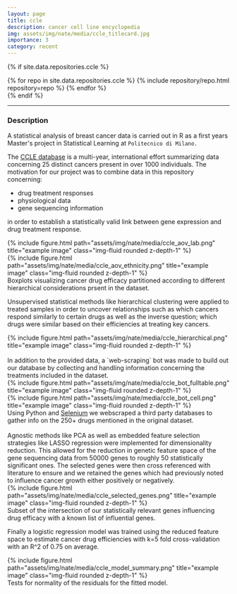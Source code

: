 ```yaml
---
layout: page
title: ccle 
description: cancer cell line encyclopedia
img: assets/img/nate/media/ccle_titlecard.jpg
importance: 3
category: recent
---
```

{% if site.data.repositories.ccle %}
<div class="repositories d-flex flex-wrap flex-md-row flex-column justify-content-between align-items-center">
  {% for repo in site.data.repositories.ccle %}
    {% include repository/repo.html repository=repo %}
  {% endfor %}
</div>
{% endif %}
<br>

***
### Description
A statistical analysis of breast cancer data is carried out in R as a first years Master's project in Statistical Learning at `Politecnico di Milano.`

The [CCLE database](https://sites.broadinstitute.org/ccle/) is a multi-year, international effort summarizing data concerning 25 distinct cancers present in over 1000 individuals. The motivation for our project was to combine data in this repository concerning:
* drug treatment responses 
* physiological data 
* gene sequencing information
  
in order to establish a statistically valid link between gene expression and drug treatment response.

<div class="row">
    <div class="col-sm mt-3 mt-md-0">
        {% include figure.html path="assets/img/nate/media/ccle_aov_lab.png" title="example image" class="img-fluid rounded z-depth-1" %}
    </div>
    <div class="col-sm mt-3 mt-md-0">
        {% include figure.html path="assets/img/nate/media/ccle_aov_ethnicity.png" title="example image" class="img-fluid rounded z-depth-1" %}
    </div>
</div>
<div class="caption">
    Boxplots visualizing cancer drug efficacy partitioned according to different hierarchical considerations prsent in the dataset. 
</div>

Unsupervised statistical methods like hierarchical clustering were applied to treated samples in order to uncover relationships such as which cancers respond similarly to certain drugs as well as the inverse question; which drugs were similar based on their efficiencies at treating key cancers. 

<div class="row justify-content-sm-center">
    <div class="col-sm mt-3 mt-md-0">
        {% include figure.html path="assets/img/nate/media/ccle_hierarchical.png" title="example image" class="img-fluid rounded z-depth-1" %}
    </div>
</div>
<br>
In addition to the provided data, a `web-scraping` bot was made to build out our database by collecting and handling information concerning the treatments included in the dataset.

<div class="row justify-content-sm-center">
    <div class="col-sm-8 mt-3 mt-md-0">
        {% include figure.html path="assets/img/nate/media/ccle_bot_fulltable.png" title="example image" class="img-fluid rounded z-depth-1" %}
    </div>
    <div class="col-sm-8 mt-3 mt-md-0">
        {% include figure.html path="assets/img/nate/media/ccle_bot_cell.png" title="example image" class="img-fluid rounded z-depth-1" %}
    </div>
</div>

<div class="caption">
    Using Python and <a href="https://selenium-python.readthedocs.io/" target="_blank">Selenium</a> we webscraped a third party databases to gather info on the 250+ drugs mentioned in the original dataset. 
</div>

<br>
Agnostic methods like PCA as well as embedded feature selection strategies like LASSO regression were implemented for dimensionality reduction. This allowed for the reduction in genetic feature space of the gene sequencing data from 50000 genes to roughly 50 statistically significant ones. The selected genes were then cross referenced with literature to ensure and we retained the genes which had previously noted to influence cancer growth either positively or negatively. 


<div class="row justify-content-sm-center">
    <div class="col-sm-8 mt-3 mt-md-0">
        {% include figure.html path="assets/img/nate/media/ccle_selected_genes.png" title="example image" class="img-fluid rounded z-depth-1" %}
    </div>
</div>
<div class="caption">
    Subset of the intersection of our statistically relevant genes influencing drug efficacy with a known list of influential genes. 
</div>

Finally a logistic regression model was trained using the reduced feature space to estimate cancer drug efficiencies with k=5 fold cross-validation with an R^2 of 0.75 on average. 

<div class="row justify-content-sm-center">
    <div class="col-sm-8 mt-3 mt-md-0">
        {% include figure.html path="assets/img/nate/media/ccle_model_summary.png" title="example image" class="img-fluid rounded z-depth-1" %}
    </div>
</div>
<div class="caption">
    Tests for normality of the residuals for the fitted model. 
</div>



